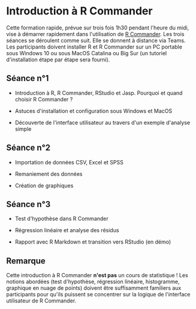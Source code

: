# Introduction à R Commander

Cette formation rapide, prévue sur trois fois 1h30 pendant l'heure du midi, vise à démarrer rapidement dans l'utilisation de [R Commander](https://socialsciences.mcmaster.ca/jfox/Misc/Rcmdr/). Les trois séances se déroulent comme suit. Elle se donnent à distance via Teams. Les participants doivent installer R et R Commander sur un PC portable sous Windows 10 ou sous MacOS Catalina ou Big Sur (un tutoriel d'installation étape par étape sera fourni).

## Séance n°1

- Introduction à R, R Commander, RStudio et Jasp. Pourquoi et quand choisir R Commander ?

- Astuces d'installation et configuration sous Windows et MacOS

- Découverte de l'interface utilisateur au travers d'un exemple d'analyse simple

## Séance n°2

- Importation de données CSV, Excel et SPSS

- Remaniement des données

- Création de graphiques

## Séance n°3

- Test d'hypothèse dans R Commander

- Régression linéaire et analyse des résidus

- Rapport avec R Markdown et transition vers RStudio (en démo)

## Remarque

Cette introduction à R Commander **n'est pas** un cours de statistique ! Les notions abordées (test d'hypothèse, régression linéaire, histogramme, graphique en nuage de points) doivent être suffisamment familiers aux participants pour qu'ils puissent se concentrer sur la logique de l'interface utilisateur de R Commander.
